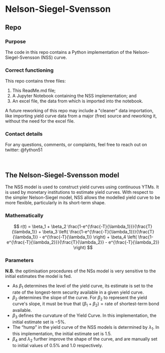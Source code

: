 # Nelson-Siegel-Svensson
## Repo 
### Purpose
The code in this repo contains a Python implementation of the Nelson-Siegel-Svensson (NSS) curve.

### Correct functioning
This repo contains three files:
1. This ReadMe.md file;
2. A Jupyter Notebook containing the NSS implementation; and
3. An excel file, the data from which is imported into the notebook.

A future reworking of this repo may include a "cleaner" data importation, like importing yield curve data from a major (free) source and reworking it, without the need for the excel file.

### Contact details
For any questions, comments, or complaints, feel free to reach out on twitter: @fython51

<br>

## The Nelson-Siegel-Svensson model
The NSS model is used to construct yield curves using continuous YTMs. It is used by monetary institutions to estimate yield curves. With respect to the simpler Nelson-Siegel model, NSS allows the modelled yield curve to be more flexible, particularly in its short-term shape. 

### Mathematically
$$
r(t) = \beta_1 + \beta_2 \frac{1-e^{\frac{-T}{\lambda_1}}}{\frac{T}{\lambda_1}} + \beta_3 \left( \frac{1-e^{\frac{-T}{\lambda_1}}}{\frac{T}{\lambda_1}} - e^{\frac{-T}{\lambda_1}} \right) + \beta_4 \left( \frac{1-e^{\frac{-T}{\lambda_2}}}{\frac{T}{\lambda_2}} - e^{\frac{-T}{\lambda_2}} \right)
$$

### Parameters
**N.B.** the optimisation procedures of the NSs model is very sensitive to the initial estimates the model is fed.
- As $\beta_1$ determines the level of the yield curve, its estimate is set to the rate of the longest-term security available in a given yield curve.
- $\beta_2$ determines the slope of the curve. For $\beta_2$ to represent the yield curve's slope, it must be true that $(\beta_1 + \beta_2) = \text{rate of shortest-term bond available}$. 
- $\beta_3$ defines the curvature of the Yield Curve. In this implementation, the initial estimate set is $-5\%$.
- The “hump” in the yield curve of the NSS models is determined by $\lambda_1$. In this implementation, the initial estimate set is $1.5$.
- $\beta_4$ and $\lambda_2$ further improve the shape of the curve, and are manually set to initial values of $0.5\%$ and $1.0$ respectively.
